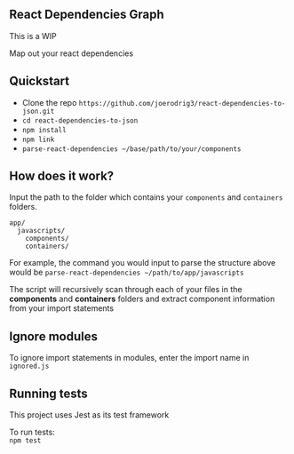 ## React Dependencies Graph
This is a WIP

Map out your react dependencies

## Quickstart
- Clone the repo `https://github.com/joerodrig3/react-dependencies-to-json.git`
- `cd react-dependencies-to-json`
- `npm install`
- `npm link`
- `parse-react-dependencies ~/base/path/to/your/components`

## How does it work?
Input the path to the folder which contains your `components` and `containers`
folders.
```
app/
  javascripts/
    components/
    containers/
```

For example, the command you would input to parse the structure above would be `parse-react-dependencies ~/path/to/app/javascripts`

The script will recursively scan through each of your files in the **components** and
**containers** folders and extract component information from your import statements

## Ignore modules
To ignore import statements in modules, enter the import name in `ignored.js`

## Running tests
This project uses Jest as its test framework

To run tests:  
`npm test`
